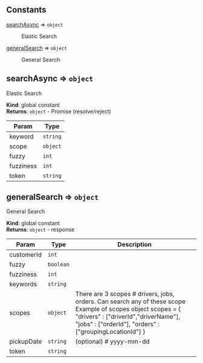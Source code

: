 ## Constants

<dl>
<dt><a href="#searchAsync">searchAsync</a> ⇒ <code>object</code></dt>
<dd><p>Elastic Search</p>
</dd>
<dt><a href="#generalSearch">generalSearch</a> ⇒ <code>object</code></dt>
<dd><p>General Search</p>
</dd>
</dl>

<a name="searchAsync"></a>

## searchAsync ⇒ <code>object</code>

Elastic Search

**Kind**: global constant  
**Returns**: <code>object</code> - Promise (resolve/reject)

| Param     | Type                |
| --------- | ------------------- |
| keyword   | <code>string</code> |
| scope     | <code>object</code> |
| fuzzy     | <code>int</code>    |
| fuzziness | <code>int</code>    |
| token     | <code>string</code> |

<a name="generalSearch"></a>

## generalSearch ⇒ <code>object</code>

General Search

**Kind**: global constant  
**Returns**: <code>object</code> - response

| Param      | Type                 | Description                                                                                                                                                                                                    |
| ---------- | -------------------- | -------------------------------------------------------------------------------------------------------------------------------------------------------------------------------------------------------------- |
| customerId | <code>int</code>     |                                                                                                                                                                                                                |
| fuzzy      | <code>boolean</code> |                                                                                                                                                                                                                |
| fuzziness  | <code>int</code>     |                                                                                                                                                                                                                |
| keywords   | <code>string</code>  |                                                                                                                                                                                                                |
| scopes     | <code>object</code>  | There are 3 scopes # drivers, jobs, orders. Can search any of these scope Example of scopes object scopes = { "drivers" : ["driverId","driverName"], "jobs" : ["orderId"], "orders" : ["groupingLocationId"] } |
| pickupDate | <code>string</code>  | (optional) # yyyy-mm-dd                                                                                                                                                                                        |
| token      | <code>string</code>  |                                                                                                                                                                                                                |

